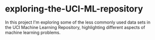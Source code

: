 # exploring-the-UCI-ML-repository
In this project I'm exploring some of the less commonly used data sets in the UCI Machine Learning Repository, highlighting different aspects of machine learning problems.
